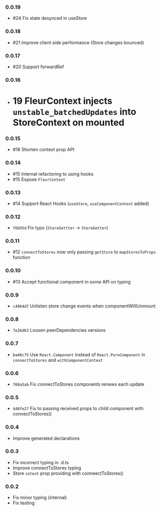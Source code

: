 ### 0.0.19

- #24 Fix state desynced in useStore

### 0.0.18

- #21 Improve client side performance (Store changes bounced)

### 0.0.17

- #20 Support forwardRef

### 0.0.16

- # 19 FleurContext injects `unstable_batchedUpdates` into StoreContext on mounted

### 0.0.15

- #18 Shorten context prop API

### 0.0.14

- #15 Internal refactoring to using hooks
- #15 Expose `FleurContext`

### 0.0.13

- #14 Support React Hooks (`useStore`, `useComponentContext` added)

### 0.0.12

- `f6b95d` Fix typo (`StoreGettter` → `StoreGetter`)

### 0.0.11

- #12 `connectToStores` now only passing `getStore` to `mapStoresToProps` function

### 0.0.10

- #13 Accept functional component in some API on typing

### 0.0.9

- `c4964d7` Unlisten store change events when componentWillUnmount

### 0.0.8

- `7e26d63` Loosen peerDependencies versions

### 0.0.7

- `ba40c75` Use `React.Component` instead of `React.PureComponent` in `connectToStores` and `withComponentContext`

### 0.0.6

- `760a5ab` Fix connectToStores components renews each update

### 0.0.5

- `440fe27` Fix to passing received props to child component with connectToStores()

### 0.0.4

- Improve generated declarations

### 0.0.3

- Fix incorrect typing in .d.ts
- Improve connectToStores typing
- Store `cotext` prop providing with conneectToStores()

### 0.0.2

- Fix minor typing (internal)
- Fix testing
